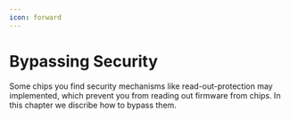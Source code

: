 ```yaml
---
icon: forward
---
```


# Bypassing Security

Some chips you find security mechanisms like read-out-protection may implemented, which prevent you from reading out firmware from chips. In this chapter we discribe how to bypass them.
